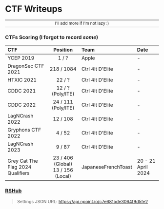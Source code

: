 # CTF Writeups

<div align="center">
<table>
<tbody>
<td align="center">
<img width="2000" height="0"><br>
<sub>I'll add more if I'm not lazy :)</sub><br>
<img width="2000" height="0">
</td>
</tbody>
</table>
</div>

### CTFs Scoring (I forgot to record *some*)
| CTF | Position | Team | Date |
| :--- | :---: | :--- | :--- |
| YCEP 2019 | 1 / ? | Apple |  - |
| DragonSec CTF 2021 | 218 / 1084 | Ctrl 4lt D'Elite | - |
| HTXIC 2021 | 22 / ? | Ctrl 4lt D'Elite | - |
| CDDC 2021 | 12 / ? (Poly/ITE) | Ctrl 4lt D'Elite | - |
| CDDC 2022 | 24 / 111 (Poly/ITE) | Ctrl 4lt D'Elite | - |
| LagNCrash 2022 | 12 / 108 | Ctrl 4lt D'Elite | - |
| Gryphons CTF 2022 | 4 / 52 | Ctrl 4lt D'Elite | - |
| LagNCrash 2023 | 9 / 87 | Ctrl 4lt D'Elite | - |
| Grey Cat The Flag 2024 Qualifiers | 23 / 406 (Global)</br>13 / 156 (Local) | JapaneseFrenchToast | 20 - 21 April 2024 |

### [RSHub](https://0necloud.github.io/RSHub/)
> Settings JSON URL: https://api.npoint.io/c7e681bde3064f9d5fe2
